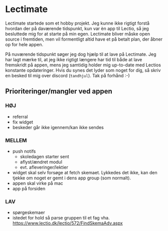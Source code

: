 # Lectimate
Lectimate startede som et hobby projekt. Jeg kunne ikke rigtigt forstå hvordan der på daværende tidspunkt, kun var èn app til Lectio, så jeg besluttede mig for at starte på min egen. Lectimate bliver måske open source i fremtiden, men vil formentligt altid have et på betalt plan, der åbner op for hele appen. 

På nuværende tidspunkt søger jeg dog hjælp til at lave på Lectimate. Jeg har lagt mærke til, at jeg ikke rigtigt længere har tid til både at lave fremskridt på appen, mens jeg samtidig holder mig up-to-date med Lectios konstante opdateringer. Hvis du synes det lyder som noget for dig, så skriv en besked til mig over discord (`tandhjul`). Tak på forhånd :-)

## Prioriteringer/mangler ved appen

### __HØJ__
- referral
- fix widget
- beskeder går ikke igennem/kan ikke sendes

### __MELLEM__
- push notifs
  - skoledagen starter sent
  - aflyst/ændret modul
  - evt. afleveringer/lektier
- widget skal selv forsøge at fetch skemaet. Lykkedes det ikke, kan den tjekke om noget er gemt i dens app group (som normalt).
- appen skal virke på mac
- app på forsiden

### __LAV__
- spørgeskemaer
- istedet for hold så parse gruppen til et fag vha. https://www.lectio.dk/lectio/572/FindSkemaAdv.aspx
